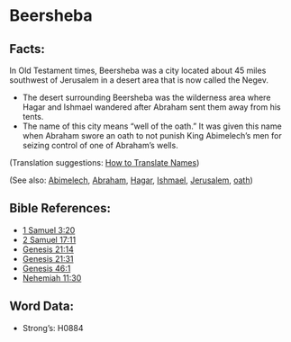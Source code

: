 # Beersheba

## Facts:

In Old Testament times, Beersheba was a city located about 45 miles southwest of Jerusalem in a desert area that is now called the Negev.

* The desert surrounding Beersheba was the wilderness area where Hagar and Ishmael wandered after Abraham sent them away from his tents.
* The name of this city means “well of the oath.” It was given this name when Abraham swore an oath to not punish King Abimelech’s men for seizing control of one of Abraham’s wells.

(Translation suggestions: [How to Translate Names](rc://en/ta/man/translate/translate-names))

(See also: [Abimelech](../names/abimelech.md), [Abraham](../names/abraham.md), [Hagar](../names/hagar.md), [Ishmael](../names/ishmael.md), [Jerusalem](../names/jerusalem.md), [oath](../other/oath.md))

## Bible References:

* [1 Samuel 3:20](rc://en/tn/help/1sa/03/20)
* [2 Samuel 17:11](rc://en/tn/help/2sa/17/11)
* [Genesis 21:14](rc://en/tn/help/gen/21/14)
* [Genesis 21:31](rc://en/tn/help/gen/21/31)
* [Genesis 46:1](rc://en/tn/help/gen/46/01)
* [Nehemiah 11:30](rc://en/tn/help/neh/11/30)

## Word Data:

* Strong’s: H0884
